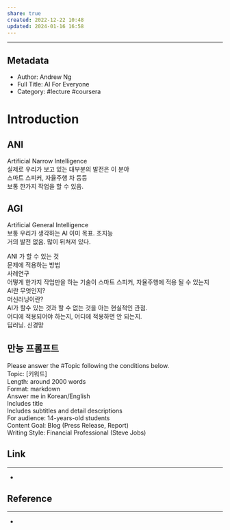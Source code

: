 ```yaml
---
share: true
created: 2022-12-22 10:48
updated: 2024-01-16 16:58
---
```


---
## Metadata
- Author:  Andrew Ng
- Full Title: AI For Everyone
- Category: #lecture #coursera


# Introduction
## ANI
Artificial Narrow Intelligence  
실제로 우리가 보고 있는 대부분의 발전은 이 분야  
스마트 스피커, 자율주행 차 등등  
보통 한가지 작업을 할 수 있음.

## AGI
Artificial General Intelligence  
보통 우리가 생각하는 AI 이미 목표. 초지능  
거의 발전 없음. 많이 뒤쳐져 있다.


ANI 가 할 수 있는 것  
문제에 적용하는 방법  
사례연구  
어떻게 한가지 작업만을 하는 기술이 스마트 스피커, 자율주행에 적용 될 수 있는지  
AI란 무엇인지?  
머신러닝이란?  
AI가 할수 있는 것과 할 수 없는 것을 아는 현실적인 관점.  
어디에 적용되어야 하는지, 어디에 적용하면 안 되는지.  
딥러닝. 신경망


## 만능 프롬프트

PIease answer the #Topic following the conditions below.  
Topic: [키워드]  
Length: around 2000 words  
Format: markdown  
Answer me in Korean/EngIish  
lncludes title  
lncludes subtitles and detail descriptions  
For audience: 14-years-oId students  
Content Goal: BIog (Press ReIease, Report)  
Writing StyIe: Financial ProfessionaI (Steve Jobs)


## Link
---
- 


## Reference
---
- 